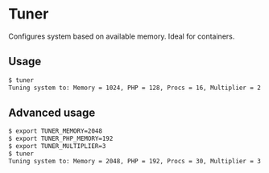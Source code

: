 Tuner
=====

Configures system based on available memory. Ideal for containers.

## Usage

```bash
$ tuner
Tuning system to: Memory = 1024, PHP = 128, Procs = 16, Multiplier = 2
```

## Advanced usage

```bash
$ export TUNER_MEMORY=2048
$ export TUNER_PHP_MEMORY=192
$ export TUNER_MULTIPLIER=3
$ tuner
Tuning system to: Memory = 2048, PHP = 192, Procs = 30, Multiplier = 3
```
